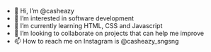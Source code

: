 - 👋 Hi, I’m @casheazy
- 👀 I’m interested in software development 
- 🌱 I’m currently learning HTML, CSS and Javascript 
- 💞️ I’m looking to collaborate on projects that can help me improve 
- 📫 How to reach me on Instagram is @casheazy_sngsng

<!---
casheazy/casheazy is a ✨ special ✨ repository because its `README.md` (this file) appears on your GitHub profile.
You can click the Preview link to take a look at your changes.
--->
